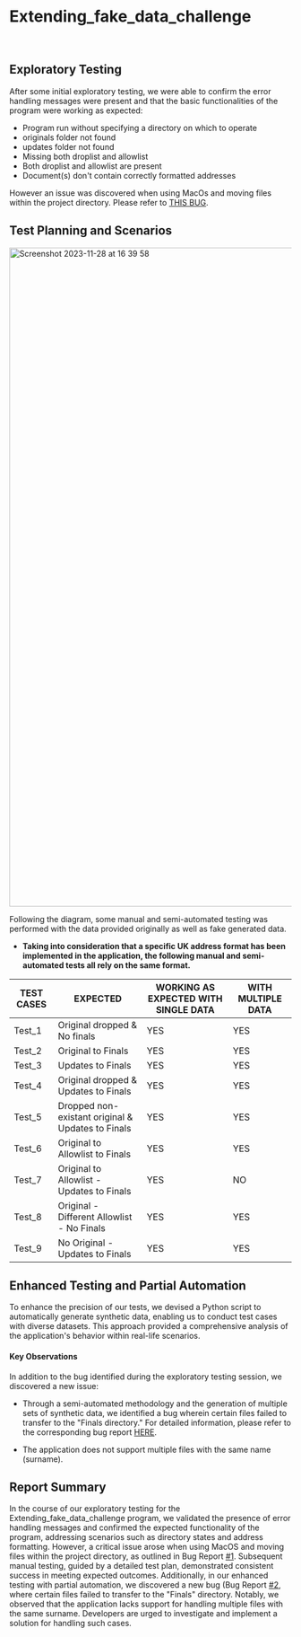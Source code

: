# Extending_fake_data_challenge
<br>

## Exploratory Testing

After some initial exploratory testing, we were able to confirm the error handling messages were present and that the basic functionalities of the program were working as expected:
* Program run without specifying a directory on which to operate
* originals folder not found
* updates folder not found
* Missing both droplist and allowlist
* Both droplist and allowlist are present
* Document(s) don't contain correctly formatted addresses 

However an issue was discovered when using MacOs and moving files within the project directory. Please refer to [THIS BUG](https://github.com/romaingrude/Extending_fake_data_challenge/issues/1).
<br>

## Test Planning and Scenarios

<img width="1174" alt="Screenshot 2023-11-28 at 16 39 58" src="https://github.com/romaingrude/Extending_fake_data_challenge/assets/65305184/fde0d632-71d0-4960-af99-b6051fd07f45">

<br>

Following the diagram, some manual and semi-automated testing was performed with the data provided originally as well as fake generated data.<br>
* **Taking into consideration that a specific UK address format has been implemented in the application, the following manual and semi-automated tests all rely on the same format.** 


|TEST CASES	|EXPECTED|	WORKING AS EXPECTED WITH SINGLE DATA| WITH MULTIPLE DATA |
|-|-|-|-|
|Test_1|	Original dropped & No finals|	YES| YES |
|Test_2|	Original to Finals|	YES| YES |
|Test_3	|Updates to Finals	|YES| YES |
|Test_4|	Original dropped & Updates to Finals|	YES| YES |
|Test_5|	Dropped non-existant original & Updates to Finals	|YES| YES |
|Test_6|	Original to Allowlist to Finals|	YES| YES |
|Test_7	|Original to Allowlist - Updates to Finals	|YES| NO |
|Test_8|	Original - Different Allowlist - No Finals|	YES| YES |
|Test_9	|No Original - Updates to Finals	|YES| YES |

## Enhanced Testing and Partial Automation
To enhance the precision of our tests, we devised a Python script to automatically generate synthetic data, enabling us to conduct test cases with diverse datasets. This approach provided a comprehensive analysis of the application's behavior within real-life scenarios.


#### Key Observations
In addition to the bug identified during the exploratory testing session, we discovered a new issue:

* Through a semi-automated methodology and the generation of multiple sets of synthetic data, we identified a bug wherein certain files failed to transfer to the "Finals directory."
For detailed information, please refer to the corresponding bug report [HERE](https://github.com/romaingrude/Extending_fake_data_challenge/issues/2).

* The application does not support multiple files with the same name (surname).


## Report Summary
In the course of our exploratory testing for the Extending_fake_data_challenge program, we validated the presence of error handling messages and confirmed the expected functionality of the program, addressing scenarios such as directory states and address formatting. However, a critical issue arose when using MacOS and moving files within the project directory, as outlined in Bug Report [#1](https://github.com/romaingrude/Extending_fake_data_challenge/issues/1). Subsequent manual testing, guided by a detailed test plan, demonstrated consistent success in meeting expected outcomes. Additionally, in our enhanced testing with partial automation, we discovered a new bug (Bug Report [#2](https://github.com/romaingrude/Extending_fake_data_challenge/issues/2), where certain files failed to transfer to the "Finals" directory. Notably, we observed that the application lacks support for handling multiple files with the same surname. Developers are urged to investigate and implement a solution for handling such cases.
